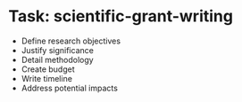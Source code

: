 <!-- ---
!-- title: 2024-12-27 23:17:06
!-- author: Yusuke Watanabe
!-- date: /home/ywatanabe/.emacs.d/lisp/llemacs/workspace/resources/prompt-templates/components/02_tasks/scientific-grant-writing.md
!-- --- -->

# Task: scientific-grant-writing
* Define research objectives
* Justify significance
* Detail methodology
* Create budget
* Write timeline
* Address potential impacts